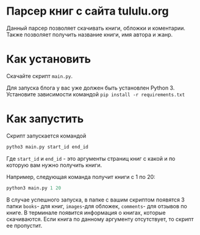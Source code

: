 # Парсер книг с сайта tululu.org
Данный парсер позволяет скачивать книги, обложки и коментарии. Также позволяет получить название книги, имя автора и жанр. 

# Как установить

Скачайте скрипт `main.py`.

Для запуска блога у вас уже должен быть установлен Python 3.
Установите зависимости командой `pip install -r requirements.txt`

# Как запустить

Скрипт запускается командой 
```python
pytho3 main.py start_id end_id
```
Где `start_id` и `end_id` - это аргументы страниц книг с какой и по которую вам нужно получить книги.

Например, следующая команда получит книги с 1 по 20:
```python 
python3 main.py 1 20
```

В случае успешного запуска, в папке с вашим скриптом появятся 3 папки `books`- для книг, `images`-для обложек, `comments`- для отзывов по книге. В терминале появится информация о книгах, которые скачиваются. Если книга по данному аргументу отсутствует, то скрипт ее пропустит.
